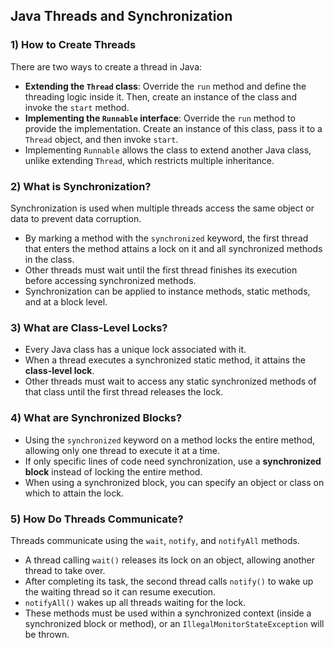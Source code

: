 ## Java Threads and Synchronization

### 1) How to Create Threads
There are two ways to create a thread in Java:

- **Extending the `Thread` class**: Override the `run` method and define the threading logic inside it. Then, create an instance of the class and invoke the `start` method.
- **Implementing the `Runnable` interface**: Override the `run` method to provide the implementation. Create an instance of this class, pass it to a `Thread` object, and then invoke `start`.
- Implementing `Runnable` allows the class to extend another Java class, unlike extending `Thread`, which restricts multiple inheritance.

### 2) What is Synchronization?
Synchronization is used when multiple threads access the same object or data to prevent data corruption.

- By marking a method with the `synchronized` keyword, the first thread that enters the method attains a lock on it and all synchronized methods in the class.
- Other threads must wait until the first thread finishes its execution before accessing synchronized methods.
- Synchronization can be applied to instance methods, static methods, and at a block level.

### 3) What are Class-Level Locks?
- Every Java class has a unique lock associated with it.
- When a thread executes a synchronized static method, it attains the **class-level lock**.
- Other threads must wait to access any static synchronized methods of that class until the first thread releases the lock.

### 4) What are Synchronized Blocks?
- Using the `synchronized` keyword on a method locks the entire method, allowing only one thread to execute it at a time.
- If only specific lines of code need synchronization, use a **synchronized block** instead of locking the entire method.
- When using a synchronized block, you can specify an object or class on which to attain the lock.

### 5) How Do Threads Communicate?
Threads communicate using the `wait`, `notify`, and `notifyAll` methods.

- A thread calling `wait()` releases its lock on an object, allowing another thread to take over.
- After completing its task, the second thread calls `notify()` to wake up the waiting thread so it can resume execution.
- `notifyAll()` wakes up all threads waiting for the lock.
- These methods must be used within a synchronized context (inside a synchronized block or method), or an `IllegalMonitorStateException` will be thrown.

